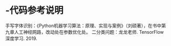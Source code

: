 # -代码参考说明
手写字体识别：《Python机器学习算法：原理、实现与案例》（刘硕著），在书中第九章人工神经网路，改动处在参数优化处。
二分类问题：龙龙老师. TensorFlow 深度学习. 2019.
